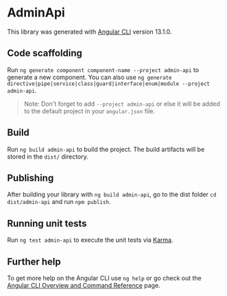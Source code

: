 # AdminApi

This library was generated with [Angular CLI](https://github.com/angular/angular-cli) version 13.1.0.

## Code scaffolding

Run `ng generate component component-name --project admin-api` to generate a new component. You can also use `ng generate directive|pipe|service|class|guard|interface|enum|module --project admin-api`.
> Note: Don't forget to add `--project admin-api` or else it will be added to the default project in your `angular.json` file. 

## Build

Run `ng build admin-api` to build the project. The build artifacts will be stored in the `dist/` directory.

## Publishing

After building your library with `ng build admin-api`, go to the dist folder `cd dist/admin-api` and run `npm publish`.

## Running unit tests

Run `ng test admin-api` to execute the unit tests via [Karma](https://karma-runner.github.io).

## Further help

To get more help on the Angular CLI use `ng help` or go check out the [Angular CLI Overview and Command Reference](https://angular.io/cli) page.
